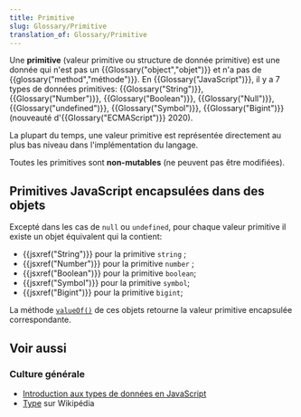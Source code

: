 ```yaml
---
title: Primitive
slug: Glossary/Primitive
translation_of: Glossary/Primitive
---
```


Une **primitive** (valeur primitive ou structure de donnée primitive) est une donnée qui n'est pas un {{Glossary("object","objet")}} et n'a pas de {{glossary("method","méthode")}}. En {{Glossary("JavaScript")}}, il y a 7 types de données primitives: {{Glossary("String")}}, {{Glossary("Number")}}, {{Glossary("Boolean")}}, {{Glossary("Null")}}, {{Glossary("undefined")}}, {{Glossary("Symbol")}}, {{Glossary("Bigint")}} (nouveauté d'{{Glossary("ECMAScript")}} 2020).

La plupart du temps, une valeur primitive est représentée directement au plus bas niveau dans l'implémentation du langage.

Toutes les primitives sont **non-mutables** (ne peuvent pas être modifiées).

## Primitives JavaScript encapsulées dans des objets

Excepté dans les cas de `null` ou `undefined`, pour chaque valeur primitive il existe un objet équivalent qui la contient:

- {{jsxref("String")}} pour la primitive `string` ;
- {{jsxref("Number")}} pour la primitive `number` ;
- {{jsxref("Boolean")}} pour la primitive `boolean`;
- {{jsxref("Symbol")}} pour la primitive `symbol`;
- {{jsxref("Bigint")}} pour la primitive `bigint`;

La méthode [`valueOf()`](/fr/docs/Web/JavaScript/Reference/Objets_globaux/Object/valueOf) de ces objets retourne la valeur primitive encapsulée correspondante.

## Voir aussi

### Culture générale

- [Introduction aux types de données en JavaScript](/fr/docs/Web/JavaScript/Structures_de_donn%C3%A9es)
- [Type](https://fr.wikipedia.org/wiki/Type_(informatique)) sur Wikipédia
